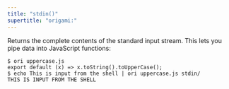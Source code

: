 ```yaml
---
title: "stdin()"
supertitle: "origami:"
---
```


Returns the complete contents of the standard input stream. This lets you pipe data into JavaScript functions:

```console
$ ori uppercase.js
export default (x) => x.toString().toUpperCase();
$ echo This is input from the shell | ori uppercase.js stdin/
THIS IS INPUT FROM THE SHELL
```
